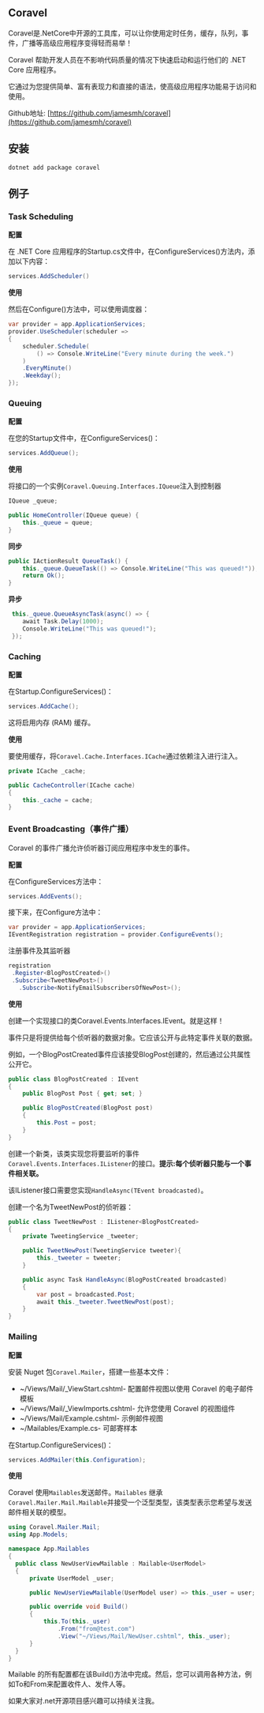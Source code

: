 ## Coravel

Coravel是.NetCore中开源的工具库，可以让你使用定时任务，缓存，队列，事件，广播等高级应用程序变得轻而易举！

Coravel 帮助开发人员在不影响代码质量的情况下快速启动和运行他们的 .NET Core 应用程序。

它通过为您提供简单、富有表现力和直接的语法，使高级应用程序功能易于访问和使用。

Github地址: [https://github.com/jamesmh/coravel](https://github.com/jamesmh/coravel)

## 安装

```shell
dotnet add package coravel
```

## 例子

### Task Scheduling

**配置**

在 .NET Core 应用程序的Startup.cs文件中，在ConfigureServices()方法内，添加以下内容：

```C#
services.AddScheduler()
```

**使用**

然后在Configure()方法中，可以使用调度器：

```C#
var provider = app.ApplicationServices;
provider.UseScheduler(scheduler =>
{
    scheduler.Schedule(
        () => Console.WriteLine("Every minute during the week.")
    )
    .EveryMinute()
    .Weekday();
});
```

### Queuing

**配置**

在您的Startup文件中，在ConfigureServices()：

```C#
services.AddQueue();
```

**使用**

将接口的一个实例`Coravel.Queuing.Interfaces.IQueue`注入到控制器

```C#
IQueue _queue;

public HomeController(IQueue queue) {
    this._queue = queue;
}
```

**同步**

```C#
public IActionResult QueueTask() {
    this._queue.QueueTask(() => Console.WriteLine("This was queued!"));
    return Ok();
}
```

**异步**

```C#
 this._queue.QueueAsyncTask(async() => {
    await Task.Delay(1000);
    Console.WriteLine("This was queued!");
 });
```

### Caching

**配置**

在Startup.ConfigureServices()：

```C#
services.AddCache();
```

这将启用内存 (RAM) 缓存。

**使用**

要使用缓存，将`Coravel.Cache.Interfaces.ICache`通过依赖注入进行注入。

```C#
private ICache _cache;

public CacheController(ICache cache)
{
    this._cache = cache;
}
```

### Event Broadcasting（事件广播）

Coravel 的事件广播允许侦听器订阅应用程序中发生的事件。

**配置**

在ConfigureServices方法中：

```C#
services.AddEvents();
```

接下来，在Configure方法中：

```C#
var provider = app.ApplicationServices;
IEventRegistration registration = provider.ConfigureEvents();
```

注册事件及其监听器

```C#
registration
 .Register<BlogPostCreated>()
 .Subscribe<TweetNewPost>()
   .Subscribe<NotifyEmailSubscribersOfNewPost>();
```

**使用**

创建一个实现接口的类Coravel.Events.Interfaces.IEvent。就是这样！

事件只是将提供给每个侦听器的数据对象。它应该公开与此特定事件关联的数据。

例如，一个BlogPostCreated事件应该接受BlogPost创建的，然后通过公共属性公开它。

```C#
public class BlogPostCreated : IEvent
{
    public BlogPost Post { get; set; }

    public BlogPostCreated(BlogPost post)
    {
        this.Post = post;
    }
}
```

创建一个新类，该类实现您将要监听的事件`Coravel.Events.Interfaces.IListener`的接口。**提示:每个侦听器只能与一个事件相关联。**

该IListener接口需要您实现`HandleAsync(TEvent broadcasted)`。

创建一个名为TweetNewPost的侦听器：

```C#
public class TweetNewPost : IListener<BlogPostCreated>
{
    private TweetingService _tweeter;

    public TweetNewPost(TweetingService tweeter){
        this._tweeter = tweeter;
    }

    public async Task HandleAsync(BlogPostCreated broadcasted)
    {
        var post = broadcasted.Post;
        await this._tweeter.TweetNewPost(post);
    }
}
```

### Mailing

**配置**

安装 Nuget 包`Coravel.Mailer`，搭建一些基本文件：

- ~/Views/Mail/_ViewStart.cshtml- 配置邮件视图以使用 Coravel 的电子邮件模板
- ~/Views/Mail/_ViewImports.cshtml- 允许您使用 Coravel 的视图组件 
- ~/Views/Mail/Example.cshtml- 示例邮件视图
- ~/Mailables/Example.cs- 可邮寄样本

在Startup.ConfigureServices()：

```C#
services.AddMailer(this.Configuration); 
```

**使用**

Coravel 使用`Mailables`发送邮件。`Mailables` 继承`Coravel.Mailer.Mail.Mailable`并接受一个泛型类型，该类型表示您希望与发送邮件相关联的模型。

```C#
using Coravel.Mailer.Mail;
using App.Models;

namespace App.Mailables
{
  public class NewUserViewMailable : Mailable<UserModel>
  {
      private UserModel _user;

      public NewUserViewMailable(UserModel user) => this._user = user;

      public override void Build()
      {
          this.To(this._user)
              .From("from@test.com")
              .View("~/Views/Mail/NewUser.cshtml", this._user);
      }
  }
}
```

Mailable 的所有配置都在该Build()方法中完成。然后，您可以调用各种方法，例如To和From来配置收件人、发件人等。

如果大家对.net开源项目感兴趣可以持续关注我。